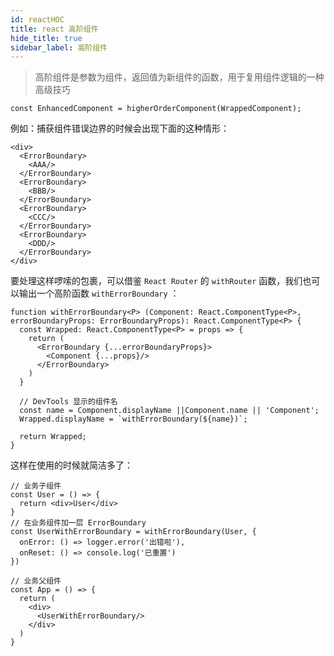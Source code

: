 ```yaml
---
id: reactHOC
title: react 高阶组件
hide_title: true
sidebar_label: 高阶组件
---
```


> 高阶组件是参数为组件，返回值为新组件的函数，用于复用组件逻辑的一种高级技巧

```tsx
const EnhancedComponent = higherOrderComponent(WrappedComponent);
```

例如：捕获组件错误边界的时候会出现下面的这种情形：

```tsx
<div>
  <ErrorBoundary>
    <AAA/>
  </ErrorBoundary>
  <ErrorBoundary>
    <BBB/>
  </ErrorBoundary>
  <ErrorBoundary>
    <CCC/>
  </ErrorBoundary>
  <ErrorBoundary>
    <DDD/>
  </ErrorBoundary>
</div>
```

要处理这样啰嗦的包裹，可以借鉴 `React Router` 的 `withRouter` 函数，我们也可以输出一个高阶函数    `withErrorBoundary` ：

```tsx
function withErrorBoundary<P> (Component: React.ComponentType<P>, errorBoundaryProps: ErrorBoundaryProps): React.ComponentType<P> {
  const Wrapped: React.ComponentType<P> = props => {
    return (
      <ErrorBoundary {...errorBoundaryProps}>
        <Component {...props}/>
      </ErrorBoundary>
    )
  }

  // DevTools 显示的组件名
  const name = Component.displayName ||Component.name || 'Component';
  Wrapped.displayName = `withErrorBoundary(${name})`;

  return Wrapped;
}
```

这样在使用的时候就简洁多了：

```tsx {15}
// 业务子组件
const User = () => {
  return <div>User</div>
}
// 在业务组件加一层 ErrorBoundary
const UserWithErrorBoundary = withErrorBoundary(User, {
  onError: () => logger.error('出错啦'),
  onReset: () => console.log('已重置')
})

// 业务父组件
const App = () => {
  return (
    <div>
      <UserWithErrorBoundary/>
    </div>
  )
}
```
